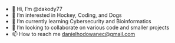 - 👋 Hi, I’m @dakody77
- 👀 I’m interested in Hockey, Coding, and Dogs
- 🌱 I’m currently learning Cybersecurity and Bioinformatics
- 💞️ I’m looking to collaborate on various code and smaller projects
- 📫 How to reach me danielhodowanec@gmail.com

<!---
dakody77/dakody77 is a ✨ special ✨ repository because its `README.md` (this file) appears on your GitHub profile.
You can click the Preview link to take a look at your changes.
--->
